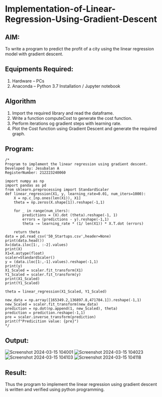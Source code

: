 # Implementation-of-Linear-Regression-Using-Gradient-Descent

## AIM:
To write a program to predict the profit of a city using the linear regression model with gradient descent.

## Equipments Required:
1. Hardware – PCs
2. Anaconda – Python 3.7 Installation / Jupyter notebook

## Algorithm
1. Import the required library and read the dataframe.
2. Write a function computeCost to generate the cost function.
3. Perform iterations og gradient steps with learning rate.
4. Plot the Cost function using Gradient Descent and generate the required graph.

## Program:
```
/*
Program to implement the linear regression using gradient descent.
Developed by: Jesubalan A
RegisterNumber: 212223240060

import numpy as np
import pandas as pd
from sklearn.preprocessing import StandardScaler
def linear_regression(X1, y, learning_rate=0.01, num_iters=1000):
    X = np.c_[np.ones(len(X1)), X1]
    theta = np.zeros(X.shape[1]).reshape(-1,1)

    for _ in range(num_iters):
        predictions = (X).dot (theta).reshape(-1, 1)
        errors = (predictions - y).reshape(-1,1)
        theta -= learning_rate * (1/ len(X1)) * X.T.dot (errors)
    
    return theta
data = pd.read_csv('50_Startups.csv',header=None)
print(data.head())
X=(data.iloc[1:, :-2].values)
print(X)
X1=X.astype(float)
scaler=StandardScaler()
y = (data.iloc[1:,-1].values).reshape(-1,1)
print(y)
X1_Scaled = scaler.fit_transform(X1)
Y1_Scaled = scaler.fit_transform(y)
print(X1_Scaled)
print(Y1_Scaled)

theta = linear_regression(X1_Scaled, Y1_Scaled)

new_data = np.array([165349.2,136897.8,471784.1]).reshape(-1,1)
new_Scaled = scaler.fit_transform(new_data)
prediction = np.dot(np.append(1, new_Scaled), theta)
prediction = prediction.reshape(-1,1)
pre = scaler.inverse_transform(prediction)
print(f"Predicition value: {pre}")  
*/
```

## Output:
![Screenshot 2024-03-15 104001](https://github.com/Jesubalan19/Implementation-of-Linear-Regression-Using-Gradient-Descent/assets/144979294/12f693fc-1365-4e3a-86c7-96318313106b)
![Screenshot 2024-03-15 104023](https://github.com/Jesubalan19/Implementation-of-Linear-Regression-Using-Gradient-Descent/assets/144979294/73e99353-2cec-4e7d-9477-91c36cfc2670)
![Screenshot 2024-03-15 104103](https://github.com/Jesubalan19/Implementation-of-Linear-Regression-Using-Gradient-Descent/assets/144979294/2139f218-e118-499d-a425-107f3f316e33)
![Screenshot 2024-03-15 104118](https://github.com/Jesubalan19/Implementation-of-Linear-Regression-Using-Gradient-Descent/assets/144979294/277bd557-522c-4273-b8ba-3fd693097d84)


## Result:
Thus the program to implement the linear regression using gradient descent is written and verified using python programming.
